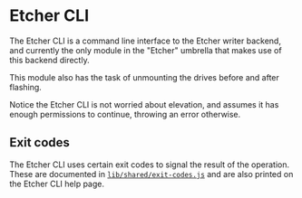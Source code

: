 Etcher CLI
==========

The Etcher CLI is a command line interface to the Etcher writer backend, and
currently the only module in the "Etcher" umbrella that makes use of this
backend directly.

This module also has the task of unmounting the drives before and after
flashing.

Notice the Etcher CLI is not worried about elevation, and assumes it has enough
permissions to continue, throwing an error otherwise.

Exit codes
----------

The Etcher CLI uses certain exit codes to signal the result of the operation.
These are documented in [`lib/shared/exit-codes.js`][exit-codes] and are also
printed on the Etcher CLI help page.

[exit-codes]: https://github.com/balena-io/etcher/blob/master/lib/shared/exit-codes.js
